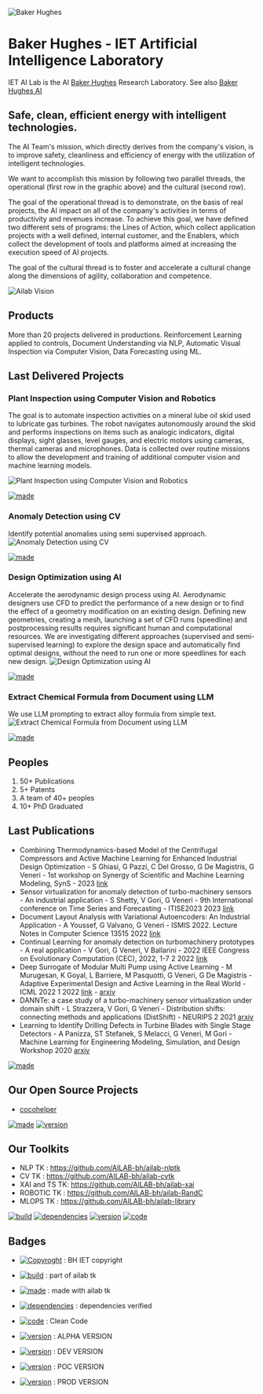 ![Baker Hughes](https://www.bakerhughes.com/themes/custom/bh/dist/images/logo.png)

# Baker Hughes - IET Artificial Intelligence Laboratory

IET AI Lab is the AI [Baker Hughes](https://www.bakerhughes.com/) Research Laboratory. See also [Baker Hughes AI](https://www.bakerhughes.com/ai)

## Safe, clean, efficient energy with intelligent technologies.

The AI Team's mission, which directly derives from the company's vision, is to improve safety, cleanliness and efficiency of energy with the utilization of intelligent technologies.

We want to accomplish this mission by following two parallel threads, the operational (first row in the graphic above) and the cultural (second row).

The goal of the operational thread is to demonstrate, on the basis of real projects, the AI impact on all of the company's activities in terms of productivity and revenues increase. To achieve this goal, we have defined two different sets of programs: the Lines of Action, which collect application projects with a well defined, internal customer, and the Enablers, which collect the development of tools and platforms aimed at increasing the execution speed of AI projects.

The goal of the cultural thread is to foster and accelerate a cultural change along the dimensions of agility, collaboration and competence.

![Ailab Vision](profile/ailab_vision.png)

## Products
More than 20 projects delivered in productions. Reinforcement Learning applied to controls, Document Understanding via NLP, Automatic Visual Inspection via Computer Vision, Data Forecasting using ML.

## Last Delivered Projects

### Plant Inspection using Computer Vision and Robotics
The goal is to automate inspection activities on a mineral lube oil skid used to lubricate gas turbines. The robot navigates autonomously around the skid and performs inspections on items such as analogic indicators, digital displays, sight glasses, level gauges, and electric motors using cameras, thermal cameras and microphones. Data is collected over routine missions to allow the development and training of additional computer vision and machine learning models.

![Plant Inspection using Computer Vision and Robotics](profile/plant.png)

[![made](https://img.shields.io/badge/made%20with-ailab%20toolkit-FDB714)](https://github.com/AILAB-bh/AILAB-bh)

### Anomaly Detection using CV
Identify potential anomalies using semi supervised approach.
![Anomaly Detection using CV](profile/anomaly_cv.png)

[![made](https://img.shields.io/badge/made%20with-ailab%20toolkit-FDB714)](https://github.com/AILAB-bh/AILAB-bh)


### Design Optimization using AI
Accelerate the aerodynamic design process using AI. Aerodynamic designers use CFD to predict the performance of a new design or to find the effect of a geometry modification on an existing design. Defining new geometries, creating a mesh, launching a set of CFD runs (speedline) and postprocessing results requires significant human and computational resources. We are investigating different approaches (supervised and semi-supervised learning) to explore the design space and automatically find optimal designs, without the need to run one or more speedlines for each new design.
![Design Optimization using AI](profile/design.png)

[![made](https://img.shields.io/badge/made%20with-ailab%20toolkit-FDB714)](https://github.com/AILAB-bh/AILAB-bh)

### Extract Chemical Formula from Document using LLM
We use LLM prompting to extract alloy formula from simple text.
![Extract Chemical Formula from Document using LLM](profile/chemical.png)

[![made](https://img.shields.io/badge/made%20with-ailab%20toolkit-FDB714)](https://github.com/AILAB-bh/AILAB-bh)

## Peoples
1. 50+ Publications
2. 5+ Patents
3. A team of 40+ peoples
4. 10+ PhD Graduated

## Last Publications

- Combining Thermodynamics-based Model of the Centrifugal Compressors and Active Machine Learning for Enhanced Industrial Design Optimization - S Ghiasi, G Pazzi, C Del Grosso, G De Magistris, G Veneri - 1st workshop on Synergy of Scientific and Machine Learning Modeling, SynS - 2023 [link](https://openreview.net/pdf?id=bZ5br8JcTS)
- Sensor virtualization for anomaly detection of turbo-machinery sensors - An industrial application - S Shetty, V Gori, G Veneri - 9th International conference on Time Series and Forecasting - ITISE2023        2023 [link](https://www.mdpi.com/2673-4591/39/1/96)
- Document Layout Analysis with Variational Autoencoders: An Industrial Application - A Youssef, G Valvano, G Veneri - ISMIS 2022. Lecture Notes in Computer Science 13515        2022 [link](https://link.springer.com/chapter/10.1007/978-3-031-16564-1_46)
- Continual Learning for anomaly detection on turbomachinery prototypes - A real application - V Gori, G Veneri, V Ballarini - 2022 IEEE Congress on Evolutionary Computation (CEC), 2022, 1-7    2    2022 [link](https://ieeexplore.ieee.org/abstract/document/9870234/)
- Deep Surrogate of Modular Multi Pump using Active Learning - M Murugesan, K Goyal, L Barriere, M Pasquotti, G Veneri, G De Magistris - Adaptive Experimental Design and Active Learning in the Real World - ICML 2022    1    2022 [link](https://syns-ml.github.io/2023/assets/papers/24.pdf) - [arxiv](https://arxiv.org/pdf/2208.02840.pdf)
- DANNTe: a case study of a turbo-machinery sensor virtualization under domain shift - L Strazzera, V Gori, G Veneri - Distribution shifts: connecting methods and applications (DistShift) - NEURIPS    2    2021 [arxiv](https://arxiv.org/pdf/2201.03850.pdf)
- Learning to Identify Drilling Defects in Turbine Blades with Single Stage Detectors - A Panizza, ST Stefanek, S Melacci, G Veneri, M Gori - Machine Learning for Engineering Modeling, Simulation, and Design Workshop 2020 [arxiv](https://arxiv.org/pdf/2208.04363.pdf)

[![made](https://img.shields.io/badge/made%20with-ailab%20toolkit-FDB714)](https://github.com/AILAB-bh/AILAB-bh)

## Our Open Source Projects

* [cocohelper](https://github.com/AILAB-bh/cocohelper)
  
[![made](https://img.shields.io/badge/made%20with-ailab%20toolkit-FDB714)](https://github.com/AILAB-bh/AILAB-bh)
[![version](https://img.shields.io/badge/version-PRDO-greenlight)](.)

## Our Toolkits 
* NLP TK : https://github.com/AILAB-bh/ailab-nlptk
* CV TK : https://github.com/AILAB-bh/ailab-cvtk
* XAI and TS TK: https://github.com/AILAB-bh/ailab-xai
* ROBOTIC TK : https://github.com/AILAB-bh/ailab-RandC
* MLOPS TK : https://github.com/AILAB-bh/ailab-library



[![build](https://img.shields.io/badge/build-ailab%20toolkit-D2821F)](https://github.com/AILAB-bhAILAB-bh)
[![dependencies](https://img.shields.io/badge/dependencies-apache%20or%20better-01A5B8)](https://github.com/AILAB-bh/ailab/blob/main/open-source-license.png)
[![version](https://img.shields.io/badge/version-PRDO-greenlight)](.)
[![code](https://img.shields.io/badge/code-CLEAN%20CODE-016F79)](https://github.com/AILAB-bh/ailab/blob/main/profile/CLEAN_CODE.md)

## Badges

* [![Copyroght](https://img.shields.io/badge/copyright-BAKER--HUGHES--RESTRICTED-02BC94)](https://github.com/AILAB-bh/ailab/blob/main/LICENSE.md) : BH IET copyright

* [![build](https://img.shields.io/badge/build-ailab%20toolkit-D2821F)](https://github.com/AILAB-bhAILAB-bh) : part of ailab tk

* [![made](https://img.shields.io/badge/made%20with-ailab%20toolkit-FDB714)](https://github.com/AILAB-bh/AILAB-bh) : made with ailab tk

* [![dependencies](https://img.shields.io/badge/dependencies-apache%20or%20better-01A5B8)](https://github.com/AILAB-bh/ailab/blob/main/open-source-license.png) : dependencies verified

* [![code](https://img.shields.io/badge/code-CLEAN%20CODE-016F79)](https://github.com/AILAB-bh/ailab/blob/main/CLEAN_CODE.md) : Clean Code

* [![version](https://img.shields.io/badge/version-alpha-red)](.) : ALPHA VERSION

* [![version](https://img.shields.io/badge/version-DEV-yellow)](.) : DEV VERSION

* [![version](https://img.shields.io/badge/version-POC-lightyellow)](.) : POC VERSION

* [![version](https://img.shields.io/badge/version-PRDO-greenlight)](.) : PROD VERSION
